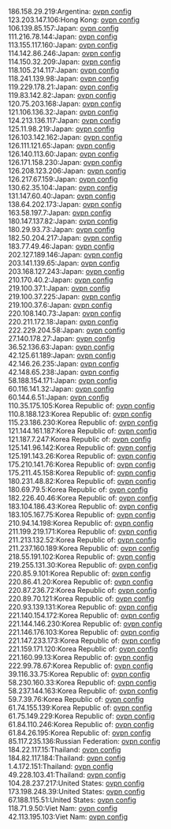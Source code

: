 186.158.29.219:Argentina: [ovpn config](vpn/186_158_29_219.ovpn)  
123.203.147.106:Hong Kong: [ovpn config](vpn/123_203_147_106.ovpn)  
106.139.85.157:Japan: [ovpn config](vpn/106_139_85_157.ovpn)  
111.216.78.144:Japan: [ovpn config](vpn/111_216_78_144.ovpn)  
113.155.117.160:Japan: [ovpn config](vpn/113_155_117_160.ovpn)  
114.142.86.246:Japan: [ovpn config](vpn/114_142_86_246.ovpn)  
114.150.32.209:Japan: [ovpn config](vpn/114_150_32_209.ovpn)  
118.105.214.117:Japan: [ovpn config](vpn/118_105_214_117.ovpn)  
118.241.139.98:Japan: [ovpn config](vpn/118_241_139_98.ovpn)  
119.229.178.21:Japan: [ovpn config](vpn/119_229_178_21.ovpn)  
119.83.142.82:Japan: [ovpn config](vpn/119_83_142_82.ovpn)  
120.75.203.168:Japan: [ovpn config](vpn/120_75_203_168.ovpn)  
121.106.136.32:Japan: [ovpn config](vpn/121_106_136_32.ovpn)  
124.213.136.117:Japan: [ovpn config](vpn/124_213_136_117.ovpn)  
125.11.98.219:Japan: [ovpn config](vpn/125_11_98_219.ovpn)  
126.103.142.162:Japan: [ovpn config](vpn/126_103_142_162.ovpn)  
126.111.121.65:Japan: [ovpn config](vpn/126_111_121_65.ovpn)  
126.140.113.60:Japan: [ovpn config](vpn/126_140_113_60.ovpn)  
126.171.158.230:Japan: [ovpn config](vpn/126_171_158_230.ovpn)  
126.208.123.206:Japan: [ovpn config](vpn/126_208_123_206.ovpn)  
126.217.67.159:Japan: [ovpn config](vpn/126_217_67_159.ovpn)  
130.62.35.104:Japan: [ovpn config](vpn/130_62_35_104.ovpn)  
131.147.60.40:Japan: [ovpn config](vpn/131_147_60_40.ovpn)  
138.64.202.173:Japan: [ovpn config](vpn/138_64_202_173.ovpn)  
163.58.197.7:Japan: [ovpn config](vpn/163_58_197_7.ovpn)  
180.147.137.82:Japan: [ovpn config](vpn/180_147_137_82.ovpn)  
180.29.93.73:Japan: [ovpn config](vpn/180_29_93_73.ovpn)  
182.50.204.217:Japan: [ovpn config](vpn/182_50_204_217.ovpn)  
183.77.49.46:Japan: [ovpn config](vpn/183_77_49_46.ovpn)  
202.127.189.146:Japan: [ovpn config](vpn/202_127_189_146.ovpn)  
203.141.139.65:Japan: [ovpn config](vpn/203_141_139_65.ovpn)  
203.168.127.243:Japan: [ovpn config](vpn/203_168_127_243.ovpn)  
210.170.40.2:Japan: [ovpn config](vpn/210_170_40_2.ovpn)  
219.100.37.1:Japan: [ovpn config](vpn/219_100_37_1.ovpn)  
219.100.37.225:Japan: [ovpn config](vpn/219_100_37_225.ovpn)  
219.100.37.6:Japan: [ovpn config](vpn/219_100_37_6.ovpn)  
220.108.140.73:Japan: [ovpn config](vpn/220_108_140_73.ovpn)  
220.211.172.18:Japan: [ovpn config](vpn/220_211_172_18.ovpn)  
222.229.204.58:Japan: [ovpn config](vpn/222_229_204_58.ovpn)  
27.140.178.27:Japan: [ovpn config](vpn/27_140_178_27.ovpn)  
36.52.136.63:Japan: [ovpn config](vpn/36_52_136_63.ovpn)  
42.125.61.189:Japan: [ovpn config](vpn/42_125_61_189.ovpn)  
42.146.26.235:Japan: [ovpn config](vpn/42_146_26_235.ovpn)  
42.148.65.238:Japan: [ovpn config](vpn/42_148_65_238.ovpn)  
58.188.154.171:Japan: [ovpn config](vpn/58_188_154_171.ovpn)  
60.116.141.32:Japan: [ovpn config](vpn/60_116_141_32.ovpn)  
60.144.6.51:Japan: [ovpn config](vpn/60_144_6_51.ovpn)  
110.35.175.105:Korea Republic of: [ovpn config](vpn/110_35_175_105.ovpn)  
110.8.188.123:Korea Republic of: [ovpn config](vpn/110_8_188_123.ovpn)  
115.23.186.230:Korea Republic of: [ovpn config](vpn/115_23_186_230.ovpn)  
121.144.161.187:Korea Republic of: [ovpn config](vpn/121_144_161_187.ovpn)  
121.187.7.247:Korea Republic of: [ovpn config](vpn/121_187_7_247.ovpn)  
125.141.96.142:Korea Republic of: [ovpn config](vpn/125_141_96_142.ovpn)  
125.191.143.26:Korea Republic of: [ovpn config](vpn/125_191_143_26.ovpn)  
175.210.141.76:Korea Republic of: [ovpn config](vpn/175_210_141_76.ovpn)  
175.211.45.158:Korea Republic of: [ovpn config](vpn/175_211_45_158.ovpn)  
180.231.48.82:Korea Republic of: [ovpn config](vpn/180_231_48_82.ovpn)  
180.69.79.5:Korea Republic of: [ovpn config](vpn/180_69_79_5.ovpn)  
182.226.40.46:Korea Republic of: [ovpn config](vpn/182_226_40_46.ovpn)  
183.104.186.43:Korea Republic of: [ovpn config](vpn/183_104_186_43.ovpn)  
183.105.167.75:Korea Republic of: [ovpn config](vpn/183_105_167_75.ovpn)  
210.94.14.198:Korea Republic of: [ovpn config](vpn/210_94_14_198.ovpn)  
211.199.219.171:Korea Republic of: [ovpn config](vpn/211_199_219_171.ovpn)  
211.213.132.52:Korea Republic of: [ovpn config](vpn/211_213_132_52.ovpn)  
211.237.160.189:Korea Republic of: [ovpn config](vpn/211_237_160_189.ovpn)  
218.55.191.102:Korea Republic of: [ovpn config](vpn/218_55_191_102.ovpn)  
219.255.131.30:Korea Republic of: [ovpn config](vpn/219_255_131_30.ovpn)  
220.85.9.101:Korea Republic of: [ovpn config](vpn/220_85_9_101.ovpn)  
220.86.41.20:Korea Republic of: [ovpn config](vpn/220_86_41_20.ovpn)  
220.87.236.72:Korea Republic of: [ovpn config](vpn/220_87_236_72.ovpn)  
220.89.70.121:Korea Republic of: [ovpn config](vpn/220_89_70_121.ovpn)  
220.93.139.131:Korea Republic of: [ovpn config](vpn/220_93_139_131.ovpn)  
221.140.154.172:Korea Republic of: [ovpn config](vpn/221_140_154_172.ovpn)  
221.144.146.230:Korea Republic of: [ovpn config](vpn/221_144_146_230.ovpn)  
221.146.176.103:Korea Republic of: [ovpn config](vpn/221_146_176_103.ovpn)  
221.147.233.173:Korea Republic of: [ovpn config](vpn/221_147_233_173.ovpn)  
221.159.171.120:Korea Republic of: [ovpn config](vpn/221_159_171_120.ovpn)  
221.160.99.13:Korea Republic of: [ovpn config](vpn/221_160_99_13.ovpn)  
222.99.78.67:Korea Republic of: [ovpn config](vpn/222_99_78_67.ovpn)  
39.116.33.75:Korea Republic of: [ovpn config](vpn/39_116_33_75.ovpn)  
58.230.160.33:Korea Republic of: [ovpn config](vpn/58_230_160_33.ovpn)  
58.237.144.163:Korea Republic of: [ovpn config](vpn/58_237_144_163.ovpn)  
59.7.39.76:Korea Republic of: [ovpn config](vpn/59_7_39_76.ovpn)  
61.74.155.139:Korea Republic of: [ovpn config](vpn/61_74_155_139.ovpn)  
61.75.149.229:Korea Republic of: [ovpn config](vpn/61_75_149_229.ovpn)  
61.84.110.246:Korea Republic of: [ovpn config](vpn/61_84_110_246.ovpn)  
61.84.26.195:Korea Republic of: [ovpn config](vpn/61_84_26_195.ovpn)  
85.117.235.136:Russian Federation: [ovpn config](vpn/85_117_235_136.ovpn)  
184.22.117.15:Thailand: [ovpn config](vpn/184_22_117_15.ovpn)  
184.82.117.184:Thailand: [ovpn config](vpn/184_82_117_184.ovpn)  
1.4.172.151:Thailand: [ovpn config](vpn/1_4_172_151.ovpn)  
49.228.103.41:Thailand: [ovpn config](vpn/49_228_103_41.ovpn)  
104.28.237.217:United States: [ovpn config](vpn/104_28_237_217.ovpn)  
173.198.248.39:United States: [ovpn config](vpn/173_198_248_39.ovpn)  
67.188.115.51:United States: [ovpn config](vpn/67_188_115_51.ovpn)  
118.71.9.50:Viet Nam: [ovpn config](vpn/118_71_9_50.ovpn)  
42.113.195.103:Viet Nam: [ovpn config](vpn/42_113_195_103.ovpn)  
